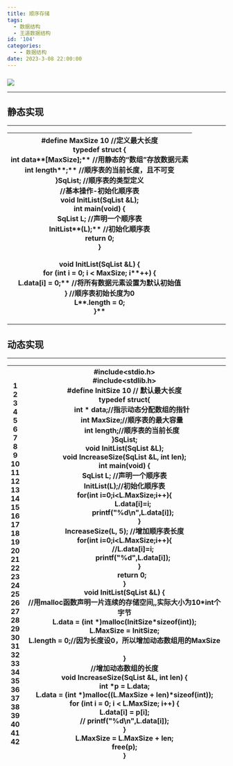 ```yaml
---
title: 顺序存储
tags:
  - 数据结构
  - 王道数据结构
id: '104'
categories:
  - - 数据结构
date: 2023-3-08 22:00:00
---
```


###  
![](/image/image_1.dfe3f29d.png)


-----
## 静态实现
-----
|**#define MaxSize 10** //定义最大长度<br>typedef **struct {**<br>**int** data**\[**MaxSize**\];** //用静态的“数组”存放数据元素<br>**int** length**;** //顺序表的当前长度，且不可变<br>**}**SqList**;** //顺序表的类型定义<br>//基本操作\-初始化顺序表<br>**void **InitList**(**SqList **&**L**);**<br>**int **main**(void) {**<br>SqList L**;** //声明一个顺序表<br>InitList**(**L**);** //初始化顺序表<br>**return 0;**<br>**}**<br><br>**void **InitList**(**SqList **&**L**) {**<br>**for (int** i **\= 0;** i **<** MaxSize**;** i**++) {**<br>L**.**data**\[**i**\] = 0;** //将所有数据元素设置为默认初始值<br>**}** //顺序表初始长度为0<br>L**.**length **\= 0;**<br>**}**|
|-------------------------------------------------------------------------------------------------------------------------------------------------------------------------------------------------------------------------------------------------------------------------------------------------------------------------------------------------------------------------------------------------------------------------------------------------------------------------------------------------------------------------------------------------------------------------------------------|





-----
## 动态实现


-----
|1<br>2<br>3<br>4<br>5<br>6<br>7<br>8<br>9<br>10<br>11<br>12<br>13<br>14<br>15<br>16<br>17<br>18<br>19<br>20<br>21<br>22<br>23<br>24<br>25<br>26<br>27<br>28<br>29<br>30<br>31<br>32<br>33<br>34<br>35<br>36<br>37<br>38<br>39<br>40<br>41<br>42|#include<stdio.h><br>#include<stdlib.h><br>#define InitSize 10 // 默认最大长度<br>typedef struct{<br>        int \* data;//指示动态分配数组的指针<br>        int MaxSize;//顺序表的最大容量<br>        int length;//顺序表的当前长度<br>}SqList;<br>void InitList(SqList &L);<br>void IncreaseSize(SqList &L, int len);<br>int main(void) {<br>SqList L; //声明一个顺序表<br>InitList(L);//初始化顺序表<br>for(int i\=0;i<L.MaxSize;i++){<br>         L.data\[i\]=i;<br>         printf("%d\\n",L.data\[i\]);<br>                }<br>IncreaseSize(L, 5); //增加顺序表长度<br>for(int i\=0;i<L.MaxSize;i++){<br>         //L.data\[i\]=i;<br>         printf("%d",L.data\[i\]);<br>                }<br>        return 0;<br>}<br>void InitList(SqList &L) {<br>//用malloc函数声明一片连续的存储空间,,实际大小为10\*int个字节<br>L.data \= (int \*)malloc(InitSize\*sizeof(int));<br>L.MaxSize \= InitSize;<br>L.length \= 0;//因为长度设0，所以增加动态数组用的MaxSize<br><br>}<br>//增加动态数组的长度<br>void IncreaseSize(SqList &L, int len) {<br>int \*p \= L.data;<br>L.data \= (int \*)malloc((L.MaxSize + len)\*sizeof(int));<br>for (int i \= 0; i < L.MaxSize; i++) {<br>L.data\[i\] = p\[i\];<br>// printf("%d\\n",L.data\[i\]);<br>}<br>L.MaxSize \= L.MaxSize + len;<br>free(p);<br>}|
|-----------------------------------------------------------------------------------------------------------------------------------------------------------------------------------------------------------------------------------------------|-----------------------------------------------------------------------------------------------------------------------------------------------------------------------------------------------------------------------------------------------------------------------------------------------------------------------------------------------------------------------------------------------------------------------------------------------------------------------------------------------------------------------------------------------------------------------------------------------------------------------------------------------------------------------------------------------------------------------------------------------------------------------------------------------------------------------------------------------------------------------------------------------------------------------------------------------------------------------------------------------------------------------------------------------------------------------------------------------------------------------------------------------------------------------------------------------|

